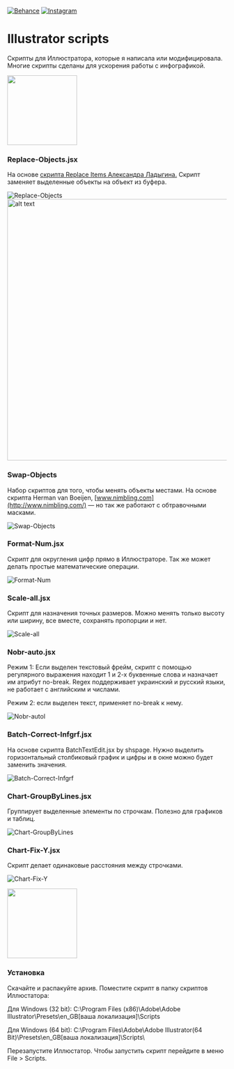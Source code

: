 
[![Behance](https://img.shields.io/badge/Behance-%40Daani_Rika-0055FF.svg)](https://www.behance.net/daanirika)
[![Instagram](https://img.shields.io/badge/Instagram-%40daanirika-8034B2.svg)](https://www.instagram.com/daanirika/)

# Illustrator scripts

Скрипты для Иллюстратора, которые я написала или модифицировала. Многие скрипты сделаны для ускорения работы с инфографикой.

<a href="https://downgit.github.io/#/home?url=https://github.com/daani-rika/Illustrator-scripts">
<img width="160" src="gifs/Ресурс 1@2x.png"></a>
   
###  Replace-Objects.jsx
На основе <a href="https://github.com/alexander-ladygin/illustrator-scripts" target="_blank">скрипта Replace Items Александра Ладыгина.</a>
Скрипт заменяет выделенные объекты на объект из буфера. 

![Replace-Objects](gifs/Replace-Objects.gif)
<img src="gifs/Replace-Objects.jpg" alt="alt text" width="600">

### Swap-Objects
Набор скриптов для того, чтобы менять объекты местами. На основе скрипта Herman van Boeijen, [www.nimbling.com](http://www.nimbling.com/) — но так же работают с обтравочными масками. 

![Swap-Objects](gifs/Swap-Objects.gif)

### Format-Num.jsx
Скрипт для округления цифр прямо в Иллюстраторе. Так же может делать простые математические операции.

![Format-Num](gifs/Format-Num.gif)

### Scale-all.jsx
Скрипт для назначения точных размеров. Можно менять только высоту или ширину, все вместе, сохранять пропорции и нет.

![Scale-all](gifs/Scale-all.gif)

### Nobr-auto.jsx
Режим 1: Если выделен текстовый фрейм, скрипт с помощью регулярного выражения находит 1 и 2-х буквенные слова и назначает им атрибут no-break. Regex поддерживает украинский и русский языки, не работает с английским и числами. 

Режим 2: если выделен текст, применяет no-break к нему.

![Nobr-autol](gifs/Nobr-auto.gif)

### Batch-Correct-Infgrf.jsx
На основе скрипта BatchTextEdit.jsx by shspage. Нужно выделить горизонтальный столбиковый график и цифры и в окне можно будет заменить значения.

![Batch-Correct-Infgrf](gifs/Batch-Correct-Infgrf.gif)

### Chart-GroupByLines.jsx
Группирует выделенные элементы по строчкам. Полезно для графиков и таблиц.

![Chart-GroupByLines](gifs/Chart-GroupByLines.gif)

### Chart-Fix-Y.jsx
Скрипт делает одинаковые расстояния между строчками.

![Chart-Fix-Y](gifs/Chart-Fix-Y.gif)

<a href="https://downgit.github.io/#/home?url=https://github.com/daani-rika/Illustrator-scripts">
  <img width="160" src="gifs/Ресурс 1@2x.png"></a>
  
### Установка

Скачайте и распакуйте архив. Поместите скрипт в папку скриптов Иллюстатора: 


Для Windows (32 bit): C:\Program Files (x86)\Adobe\Adobe Illustrator\Presets\en_GB[ваша локализация]\Scripts

Для Windows (64 bit): C:\Program Files\Adobe\Adobe Illustrator(64 Bit)\Presets\en_GB[ваша локализация]\Scripts\


Перезапустите Иллюстатор. Чтобы запустить скрипт перейдите в меню File > Scripts.
